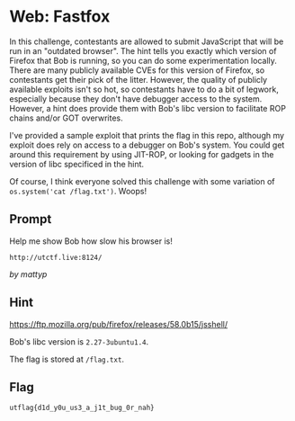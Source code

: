 # Web: Fastfox
In this challenge, contestants are allowed to submit JavaScript that will be 
run in an "outdated browser". The hint tells you exactly which version of 
Firefox that Bob is running, so you can do some experimentation locally. 
There are many publicly available CVEs for this version of Firefox, so 
contestants get their pick of the litter. However, the quality of publicly 
available exploits isn't so hot, so contestants have to do a bit of legwork, 
especially because they don't have debugger access to the system. However, 
a hint does provide them with Bob's libc version to facilitate ROP chains 
and/or GOT overwrites.

I've provided a sample exploit that prints the flag in this repo, although 
my exploit does rely on access to a debugger on Bob's system. You could get 
around this requirement by using JIT-ROP, or looking for gadgets in the 
version of libc specificed in the hint.

Of course, I think everyone solved this challenge with some variation of 
`os.system('cat /flag.txt')`. Woops!

## Prompt
Help me show Bob how slow his browser is!

`http://utctf.live:8124/`

_by mattyp_

## Hint
https://ftp.mozilla.org/pub/firefox/releases/58.0b15/jsshell/

Bob's libc version is `2.27-3ubuntu1.4`.

The flag is stored at `/flag.txt`.

## Flag
`utflag{d1d_y0u_us3_a_j1t_bug_0r_nah}`
